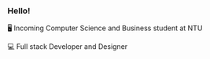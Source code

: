 ### Hello!

🖥 Incoming Computer Science and Business student at NTU

💻 Full stack Developer and Designer


